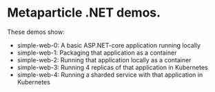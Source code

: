 # Metaparticle .NET demos.

These demos show:

   * simple-web-0: A basic ASP.NET-core application running locally
   * simple-web-1: Packaging that application as a container
   * simple-web-2: Running that application locally as a container
   * simple-web-3: Running 4 replicas of that application in Kubernetes
   * simple-web-4: Running a sharded service with that application in Kubernetes

